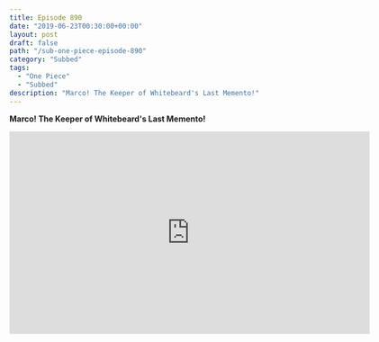 ```yaml
---
title: Episode 890
date: "2019-06-23T00:30:00+00:00"
layout: post
draft: false
path: "/sub-one-piece-episode-890"
category: "Subbed"
tags:
  - "One Piece"
  - "Subbed"
description: "Marco! The Keeper of Whitebeard's Last Memento!"
---
```


**Marco! The Keeper of Whitebeard's Last Memento!**

<iframe width="640" height="360" src="https://www.rapidvideo.com/e/G4AWJR22TP" frameborder="0" marginwidth=0 marginheight=0 scrolling=no allowfullscreen></iframe>

